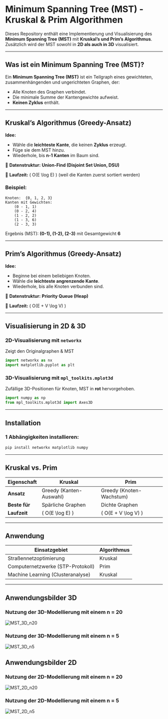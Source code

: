 #  Minimum Spanning Tree (MST) - Kruskal & Prim Algorithmen

Dieses Repository enthält eine Implementierung und Visualisierung des **Minimum Spanning Tree (MST)** mit **Kruskal’s und Prim’s Algorithmus**. Zusätzlich wird der MST sowohl in **2D als auch in 3D** visualisiert. 

---

##  Was ist ein Minimum Spanning Tree (MST)?
Ein **Minimum Spanning Tree (MST)** ist ein Teilgraph eines gewichteten, zusammenhängenden und ungerichteten Graphen, der:
- Alle Knoten des Graphen verbindet.
- Die minimale Summe der Kantengewichte aufweist.
- **Keinen Zyklus** enthält.

---

##  Kruskal’s Algorithmus (Greedy-Ansatz)
**Idee:**
- Wähle die **leichteste Kante**, die keinen **Zyklus** erzeugt.
- Füge sie dem MST hinzu.
- Wiederhole, bis **n-1 Kanten** im Baum sind.

🔹 **Datenstruktur:** **Union-Find (Disjoint Set Union, DSU)**

🔹 **Laufzeit:** \( O(E \log E) \) (weil die Kanten zuerst sortiert werden)

###  Beispiel:
```plaintext
Knoten:  {0, 1, 2, 3}
Kanten mit Gewichten:
    (0 - 1, 1)
    (0 - 2, 4)
    (1 - 2, 2)
    (1 - 3, 6)
    (2 - 3, 3)
```
Ergebnis (MST): **(0-1), (1-2), (2-3)** mit Gesamtgewicht **6**

---

##  Prim’s Algorithmus (Greedy-Ansatz)
**Idee:**
- Beginne bei einem beliebigen Knoten.
- Wähle die **leichteste angrenzende Kante**.
- Wiederhole, bis alle Knoten verbunden sind.

🔹 **Datenstruktur:** **Priority Queue (Heap)**

🔹 **Laufzeit:** \( O(E + V \log V) \)

---

##  Visualisierung in 2D & 3D
###  2D-Visualisierung mit `networkx`
 Zeigt den Originalgraphen & MST
```python
import networkx as nx
import matplotlib.pyplot as plt

```

###  3D-Visualisierung mit `mpl_toolkits.mplot3d`
 Zufällige 3D-Positionen für Knoten, MST in **rot** hervorgehoben.
```python
import numpy as np
from mpl_toolkits.mplot3d import Axes3D
```

---

##  Installation
### 1️ Abhängigkeiten installieren:
```bash
pip install networkx matplotlib numpy
```


---

##  Kruskal vs. Prim
| **Eigenschaft**  | **Kruskal** | **Prim** |
|------------------|------------|---------|
| **Ansatz**      | Greedy (Kanten-Auswahl) | Greedy (Knoten-Wachstum) |
| **Beste für**   | Spärliche Graphen | Dichte Graphen |
| **Laufzeit**    | \( O(E \log E) \) | \( O(E + V \log V) \) |

---

##  Anwendung
| **Einsatzgebiet** | **Algorithmus** |
|------------------|----------------|
| Straßennetzoptimierung | Kruskal |
| Computernetzwerke (STP-Protokoll) | Prim |
| Machine Learning (Clusteranalyse) | Kruskal |

---
## Anwendungsbilder 3D
### Nutzung der 3D-Modellierung mit einem n = 20
![MST_3D_n20](https://github.com/user-attachments/assets/4da10fc9-0a36-47e6-b4dc-f5e03e64ef1c)
### Nutzung der 3D-Modellierung mit einem n = 5
![MST_3D_n5](https://github.com/user-attachments/assets/f0f395b9-985d-4d46-acbf-d10f36854638)
## Anwendungsbilder 2D
### Nutzung der 2D-Modellierung mit einem n = 20
![MST_2D_n20](https://github.com/user-attachments/assets/b3513ac5-59aa-48e8-84d4-9f43ea5075c9)
### Nutzung der 2D-Modellierung mit einem n = 5
![MST_2D_n5](https://github.com/user-attachments/assets/3247dc5b-c3f6-465e-bfb6-471fb22af591)

